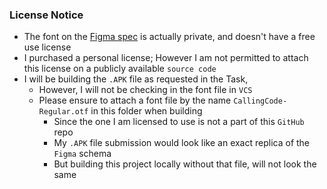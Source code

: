 ### License Notice

-   The font on the [Figma spec](https://www.figma.com/design/1flpTvsVFD6DDRFnIpEtlw/App-Developer-Assignment) is actually private, and doesn't have a free use license
-   I purchased a personal license; However I am not permitted to attach this license on a publicly available `source code`
-   I will be building the `.APK` file as requested in the Task,
    -   However, I will not be checking in the font file in `VCS`
    -   Please ensure to attach a font file by the name `CallingCode-Regular.otf` in this folder when building
        -   Since the one I am licensed to use is not a part of this `GitHub` repo
        -   My `.APK` file submission would look like an exact replica of the `Figma` schema
        -   But building this project locally without that file, will not look the same

